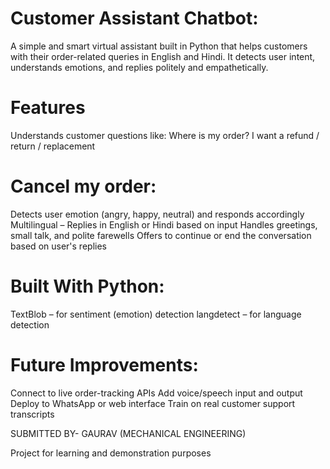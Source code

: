 # Customer Assistant Chatbot:
 A simple and smart virtual assistant built in Python that helps customers with their order-related queries in English and Hindi. It detects user intent, understands          emotions, and replies politely and empathetically.

# Features
   Understands customer questions like:
   Where is my order?
   I want a refund / return / replacement

# Cancel my order:
   Detects user emotion (angry, happy, neutral) and responds accordingly
   Multilingual – Replies in English or Hindi based on input
   Handles greetings, small talk, and polite farewells
   Offers to continue or end the conversation based on user's replies

# Built With Python:
   TextBlob – for sentiment (emotion) detection
   langdetect – for language detection

# Future Improvements:
   Connect to live order-tracking APIs
   Add voice/speech input and output
   Deploy to WhatsApp or web interface
   Train on real customer support transcripts


SUBMITTED BY-
GAURAV
(MECHANICAL ENGINEERING)

Project for learning and demonstration purposes
